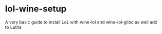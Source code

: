 # lol-wine-setup
A very basic guide to install LoL with wine-lol and wine-lol-glibc as well add to Lutris
